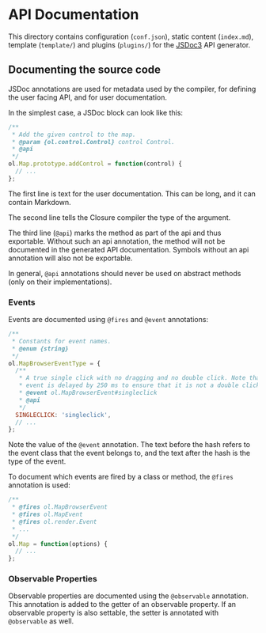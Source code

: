 # API Documentation

This directory contains configuration (`conf.json`), static content (`index.md`), template (`template/`) and plugins (`plugins/`) for the [JSDoc3](http://usejsdoc.org/) API generator.

## Documenting the source code

JSDoc annotations are used for metadata used by the compiler, for defining the user facing API, and for user documentation.

In the simplest case, a JSDoc block can look like this:
```js
/**
 * Add the given control to the map.
 * @param {ol.control.Control} control Control.
 * @api
 */
ol.Map.prototype.addControl = function(control) {
  // ...
};
```
The first line is text for the user documentation. This can be long, and it can
contain Markdown.

The second line tells the Closure compiler the type of the argument.

The third line (`@api`) marks the method as part of the api and thus exportable. Without such an api annotation, the method will not be documented in the generated API documentation. Symbols without an api annotation will also not be exportable.

In general, `@api` annotations should never be used on abstract methods (only on their implementations).

### Events

Events are documented using `@fires` and `@event` annotations:
```js
/**
 * Constants for event names.
 * @enum {string}
 */
ol.MapBrowserEventType = {
  /**
   * A true single click with no dragging and no double click. Note that this
   * event is delayed by 250 ms to ensure that it is not a double click.
   * @event ol.MapBrowserEvent#singleclick
   * @api
   */
  SINGLECLICK: 'singleclick',
  // ...
};
```
Note the value of the `@event` annotation. The text before the hash refers to the event class that the event belongs to, and the text after the hash is the type of the event.

To document which events are fired by a class or method, the `@fires` annotation is used:
```js
/**
 * @fires ol.MapBrowserEvent
 * @fires ol.MapEvent
 * @fires ol.render.Event
 * ...
 */
ol.Map = function(options) {
  // ...
};
```

### Observable Properties

Observable properties are documented using the `@observable` annotation. This annotation is added to the getter of an observable property. If an observable property is also settable, the setter is annotated with `@observable` as well.
